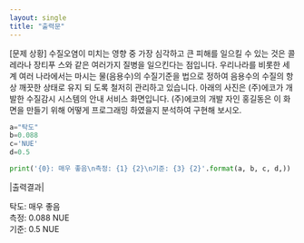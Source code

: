 ```yaml
---
layout: single  
title: "출력문"
---
```


[문제 상황]
수질오염이 미치는 영향 중 가장 심각하고 큰 피해를 일으킬 수 있는 것은 콜레라나 장티푸
스와 같은 여러가지 질병을 일으킨다는 점입니다. 우리나라를 비롯한 세계 여러 나라에서는
마시는 물(음용수)의 수질기준을 법으로 정하여 음용수의 수질의 항상 깨끗한 상태로 유지 되
도록 철저히 관리하고 있습니다.
아래의 사진은 (주)에코가 개발한 수질감시 시스템의 안내 서비스 화면입니다. (주)에코의 개발
자인 홍길동은 이 화면을 만들기 위해 어떻게 프로그래밍 하였을지 분석하여 구현해 보시오.

~~~python
a="탁도"
b=0.088
c='NUE'
d=0.5

print('{0}: 매우 좋음\n측정: {1} {2}\n기준: {3} {2}'.format(a, b, c, d,))

~~~

|출력결과|  

탁도: 매우 좋음  
측정: 0.088 NUE  
기준: 0.5 NUE
